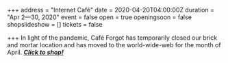 +++
address = "Internet Café"
date = 2020-04-20T04:00:00Z
duration = "Apr 2—30, 2020"
event = false
open = true
openingsoon = false
shopslideshow = []
tickets = false

+++
In light of the pandemic, Café Forgot has temporarily closed our brick and mortar location and has moved to the world-wide-web for the month of April. [**_Click to shop!_**](https://shop.cafeforgot.com/ "Click to shop")